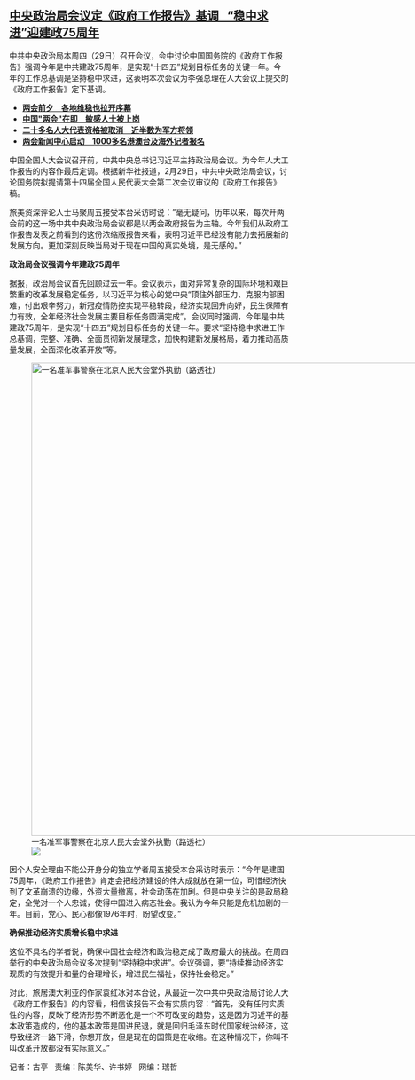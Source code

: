 <!--1709271000000-->
[中央政治局会议定《政府工作报告》基调   “稳中求进”迎建政75周年](https://www.rfa.org/mandarin/yataibaodao/zhengzhi/gt-03012024001552.html)
------

<p><span style="font-weight: 400;">中共中央政治局本周四（29日）召开会议，会中讨论中国国务院的《政府工作报告》强调今年是中共建政75周年，是实现“十四五”规划目标任务的关键一年。今年的工作总基调是坚持稳中求进，这表明本次会议为李强总理在人大会议上提交的《政府工作报告》定下基调。</span></p><ul><li><strong><span class="result-title"><a class="state-published" href="https://www.rfa.org/mandarin/Xinwen/1-02292024102250.html">两会前夕　各地维稳也拉开序幕</a></span></strong></li><li><strong><span class="result-title"> <a class="state-published" href="https://www.rfa.org/mandarin/yataibaodao/renquanfazhi/gt1-02282024080814.html">中国"两会"在即　敏感人士被上岗</a> </span></strong></li><li><strong><span class="result-title"><a class="state-published" href="https://www.rfa.org/mandarin/yataibaodao/zhengzhi/gt2-02282024024912.html">二十多名人大代表资格被取消　近半数为军方将领</a></span></strong></li><li><span style="font-weight: 400;"><span class="result-title"><a class="state-published" href="https://www.rfa.org/mandarin/Xinwen/7-02272024150836.html"><strong>两会新闻中心启动　1000多名港澳台及海外记者报名</strong></a></span></span></li></ul><p><span style="font-weight: 400;">中国全国人大会议召开前，中共中央总书记习近平主持政治局会议。为今年人大工作报告的内容作最后定调。根据新华社报道，2月29日，中共中央政治局会议，讨论国务院拟提请第十四届全国人民代表大会第二次会议审议的《政府工作报告》稿。</span></p><p><span style="font-weight: 400;">旅美资深评论人士马聚周五接受本台采访时说：“毫无疑问，历年以来，每次开两会前的这一场中共中央政治局会议都是以两会政府报告为主轴。今年我们从政府工作报告发表之前看到的这份浓缩版报告来看，表明习近平已经没有能力去拓展新的发展方向。更加深刻反映当局对于现在中国的真实处境，是无感的。”</span></p><p><b>政治局会议强调今年建政75周年</b></p><p><span style="font-weight: 400;">据报，政治局会议首先回顾过去一年。会议表示，面对异常复杂的国际环境和艰巨繁重的改革发展稳定任务，以习近平为核心的党中央“顶住外部压力、克服内部困难，付出艰辛努力，新冠疫情防控实现平稳转段，经济实现回升向好，民生保障有力有效，全年经济社会发展主要目标任务圆满完成”。会议同时强调，今年是中共建政75周年，是实现“十四五”规划目标任务的关键一年。要求“坚持稳中求进工作总基调，完整、准确、全面贯彻新发展理念，加快构建新发展格局，着力推动高质量发展，全面深化改革开放”等。</span></p><p><span style="font-weight: 400;"><figure class="image-richtext image-inline captioned" style="width:1280px;"><img alt="一名准军事警察在北京人民大会堂外执勤（路透社）" height="853" src="https://www.rfa.org/mandarin/yataibaodao/zhengzhi/gt-03012024001552.html/2022-10-16t004312z_574949856_rc202x9safme_rtrmadp_3_china-congress.jpg/@@images/c9f1f3fa-507e-4b0d-921d-b24614e27028.jpeg" title="2022-10-16T004312Z_574949856_RC202X9SAFME_RTRMADP_3_CHINA-CONGRESS.JPG" width="1280"/><figcaption class="image-caption">一名准军事警察在北京人民大会堂外执勤（路透社）</figcaption><small></small><div id="zoomattribute"><a data-caption="一名准军事警察在北京人民大会堂外执勤（路透社）" data-fancybox="" href="https://www.rfa.org/mandarin/yataibaodao/zhengzhi/gt-03012024001552.html/2022-10-16t004312z_574949856_rc202x9safme_rtrmadp_3_china-congress.jpg" id="single_image" title="一名准军事警察在北京人民大会堂外执勤（路透社）"><img src="/++plone++rfa-resources/img/icon-zoom.png"/></a></div></figure></span></p><p><span style="font-weight: 400;">因个人安全理由不能公开身分的独立学者周五接受本台采访时表示：“今年是建国75周年，《政府工作报告》肯定会把经济建设的伟大成就放在第一位，可惜经济快到了文革崩溃的边缘，外资大量撤离，社会动荡在加剧。但是中央关注的是政局稳定，全党对一个人忠诚，使得中国进入病态社会。我认为今年只能是危机加剧的一年。目前，党心、民心都像1976年时，盼望改变。”</span></p><p><b>确保推动经济实质增长稳中求进</b></p><p><span style="font-weight: 400;">这位不具名的学者说，确保中国社会经济和政治稳定成了政府最大的挑战。在周四举行的中央政治局会议多次提到“坚持稳中求进”。会议强调，要“持续推动经济实现质的有效提升和量的合理增长，增进民生福祉，保持社会稳定。”</span></p><p><span style="font-weight: 400;">对此，旅居澳大利亚的作家袁红冰对本台说，从最近一次中共中央政治局讨论人大《政府工作报告》的内容看，相信该报告不会有实质内容：“首先，没有任何实质性的内容，反映了经济形势不断恶化是一个不可改变的趋势，这是因为习近平的基本政策造成的，他的基本政策是国进民退，就是回归毛泽东时代国家统治经济，这导致经济一路下滑，你想开放，但是现在的国策是在收缩。在这种情况下，你叫不叫改革开放都没有实际意义。”</span></p><p><span style="font-weight: 400;">记者：古亭   责编：陈美华、许书婷   网编：瑞哲<br/></span></p>
